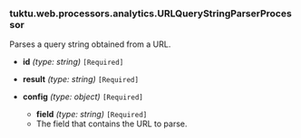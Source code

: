 ### tuktu.web.processors.analytics.URLQueryStringParserProcessor
Parses a query string obtained from a URL.

  * **id** *(type: string)* `[Required]`

  * **result** *(type: string)* `[Required]`

  * **config** *(type: object)* `[Required]`

    * **field** *(type: string)* `[Required]`
    - The field that contains the URL to parse.

